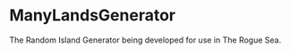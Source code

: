 ManyLandsGenerator
==================

The Random Island Generator being developed for use in The Rogue Sea.
